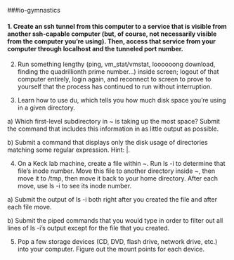 ###io-gymnastics

#### 1. Create an ssh tunnel from this computer to a service that is visible from another ssh-capable computer (but, of course, not necessarily visible from the computer you’re using). Then, access that service from your computer through localhost and the tunneled port number. 



2. Run something lengthy (ping, vm_stat/vmstat, loooooong download, finding the quadrillionth prime number…) inside screen; logout of that computer entirely, login again, and reconnect to screen to prove to yourself that the process has continued to run without interruption.


3. Learn how to use du, which tells you how much disk space you’re using in a given directory.

a)  Which first-level subdirectory in ~ is taking up the most space? Submit the command that includes this information in as little output as possible.

b)  Submit a command that displays only the disk usage of directories matching some regular expression. Hint: |. 


4.  On a Keck lab machine, create a file within ~. Run ls -i to determine that file’s inode number. Move this file to another directory inside ~, then move it to /tmp, then move it back to your home directory. After each move, use ls -i to see its inode number.

a)  Submit the output of ls -i both right after you created the file and after each file move.

b)  Submit the piped commands that you would type in order to filter out all lines of ls -i’s output except for the file that you created.


5.  Pop a few storage devices (CD, DVD, flash drive, network drive, etc.) into your computer. Figure out the mount points for each device.